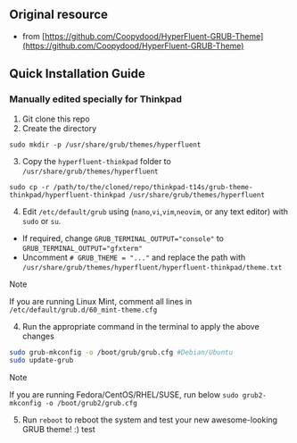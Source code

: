 ## Original resource 
- from [https://github.com/Coopydood/HyperFluent-GRUB-Theme](https://github.com/Coopydood/HyperFluent-GRUB-Theme)

## Quick Installation Guide
### Manually edited specially for Thinkpad

1. Git clone this repo
2. Create the directory
```
sudo mkdir -p /usr/share/grub/themes/hyperfluent
```

3. Copy the `hyperfluent-thinkpad` folder to `/usr/share/grub/themes/hyperfluent`
```
sudo cp -r /path/to/the/cloned/repo/thinkpad-t14s/grub-theme-thinkpad/hyperfluent-thinkpad /usr/share/grub/themes/hyperfluent
```

4. Edit `/etc/default/grub` using (`nano`,`vi`,`vim`,`neovim`, or any text editor) with `sudo` or `su`.
  - If required, change `GRUB_TERMINAL_OUTPUT="console"` to `GRUB_TERMINAL_OUTPUT="gfxterm"`
  - Uncomment `# GRUB_THEME = "..."` and replace the path with `/usr/share/grub/themes/hyperfluent/hyperfluent-thinkpad/theme.txt`

> [!NOTE]
> If you are running Linux Mint, comment all lines in `/etc/default/grub.d/60_mint-theme.cfg`

4. Run the appropriate command in the terminal to apply the above changes

  ```sh
  sudo grub-mkconfig -o /boot/grub/grub.cfg #Debian/Ubuntu
  sudo update-grub
  ```

> [!NOTE]
> If you are running Fedora/CentOS/RHEL/SUSE, run below `sudo grub2-mkconfig -o /boot/grub2/grub.cfg`

5. Run `reboot` to reboot the system and test your new awesome-looking GRUB theme! :)
test